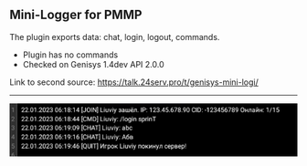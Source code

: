 ##  Mini-Logger for PMMP

The plugin exports data: chat, login, logout, commands.
* Plugin has no commands
* Checked on Genisys 1.4dev API 2.0.0

Link to second source: https://talk.24serv.pro/t/genisys-mini-logi/

---
![Logs](https://raw.githubusercontent.com/Liuviy/mini-logger/main/Screenshot_20230122-092248_1.png)
